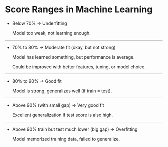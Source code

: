 # Score Ranges in Machine Learning

- Below 70% → Underfitting

  Model too weak, not learning enough.
---

- 70% to 80% → Moderate fit (okay, but not strong)

  Model has learned something, but performance is average.

  Could be improved with better features, tuning, or model choice.
---

- 80% to 90% → Good fit

  Model is strong, generalizes well (if train ≈ test).
---

- Above 90% (with small gap) → Very good fit

  Excellent generalization if test score is also high.
---

- Above 90% train but test much lower (big gap) → Overfitting

  Model memorized training data, failed to generalize.
